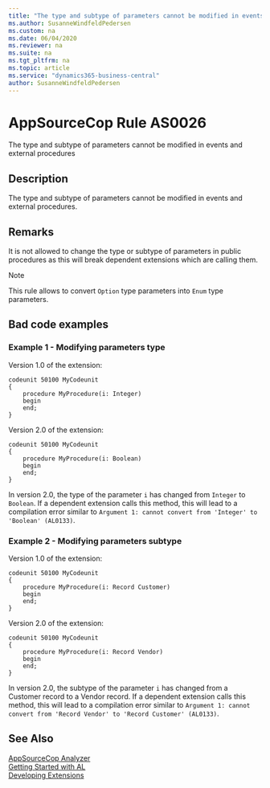 ```yaml
---
title: "The type and subtype of parameters cannot be modified in events and external procedures"
ms.author: SusanneWindfeldPedersen
ms.custom: na
ms.date: 06/04/2020
ms.reviewer: na
ms.suite: na
ms.tgt_pltfrm: na
ms.topic: article
ms.service: "dynamics365-business-central"
author: SusanneWindfeldPedersen
---
```

[//]: # (START>DO_NOT_EDIT)
[//]: # (IMPORTANT:Do not edit any of the content between here and the END>DO_NOT_EDIT.)
[//]: # (Any modifications should be made in the .xml files in the ModernDev repo.)
# AppSourceCop Rule AS0026
The type and subtype of parameters cannot be modified in events and external procedures  

## Description
The type and subtype of parameters cannot be modified in events and external procedures.

[//]: # (IMPORTANT: END>DO_NOT_EDIT)

## Remarks

It is not allowed to change the type or subtype of parameters in public procedures as this will break dependent extensions which are calling them.

> [!NOTE]  
> This rule allows to convert `Option` type parameters into `Enum` type parameters.

## Bad code examples

### Example 1 - Modifying parameters type

Version 1.0 of the extension:
```
codeunit 50100 MyCodeunit
{
    procedure MyProcedure(i: Integer)
    begin
    end;
}
```

Version 2.0 of the extension:
```
codeunit 50100 MyCodeunit
{
    procedure MyProcedure(i: Boolean)
    begin
    end;
}
```

In version 2.0, the type of the parameter `i` has changed from `Integer` to `Boolean`. If a dependent extension calls this method, this will lead to a compilation error similar to `Argument 1: cannot convert from 'Integer' to 'Boolean' (AL0133)`.

### Example 2 - Modifying parameters subtype

Version 1.0 of the extension:
```
codeunit 50100 MyCodeunit
{
    procedure MyProcedure(i: Record Customer)
    begin
    end;
}
```

Version 2.0 of the extension:
```
codeunit 50100 MyCodeunit
{
    procedure MyProcedure(i: Record Vendor)
    begin
    end;
}
```

In version 2.0, the subtype of the parameter `i` has changed from a Customer record to a Vendor record. If a dependent extension calls this method, this will lead to a compilation error similar to `Argument 1: cannot convert from 'Record Vendor' to 'Record Customer' (AL0133)`.

## See Also  
[AppSourceCop Analyzer](appsourcecop.md)  
[Getting Started with AL](../devenv-get-started.md)  
[Developing Extensions](../devenv-dev-overview.md)  
